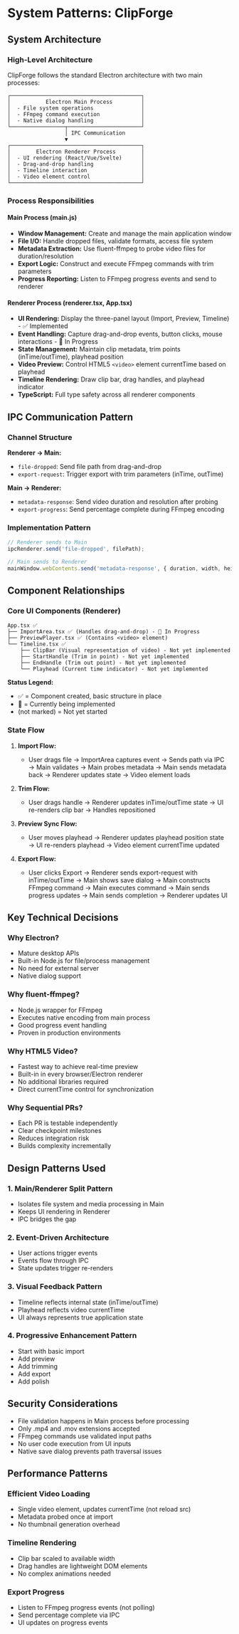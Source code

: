 # System Patterns: ClipForge

## System Architecture

### High-Level Architecture

ClipForge follows the standard Electron architecture with two main processes:

```
┌─────────────────────────────────────────┐
│           Electron Main Process         │
│  - File system operations               │
│  - FFmpeg command execution             │
│  - Native dialog handling               │
└─────────────────┬───────────────────────┘
                  │ IPC Communication
                  ▼
┌─────────────────────────────────────────┐
│        Electron Renderer Process        │
│  - UI rendering (React/Vue/Svelte)      │
│  - Drag-and-drop handling               │
│  - Timeline interaction                 │
│  - Video element control                │
└─────────────────────────────────────────┘
```

### Process Responsibilities

#### Main Process (main.js)
- **Window Management:** Create and manage the main application window
- **File I/O:** Handle dropped files, validate formats, access file system
- **Metadata Extraction:** Use fluent-ffmpeg to probe video files for duration/resolution
- **Export Logic:** Construct and execute FFmpeg commands with trim parameters
- **Progress Reporting:** Listen to FFmpeg progress events and send to renderer

#### Renderer Process (renderer.tsx, App.tsx)
- **UI Rendering:** Display the three-panel layout (Import, Preview, Timeline) - ✅ Implemented
- **Event Handling:** Capture drag-and-drop events, button clicks, mouse interactions - 🚧 In Progress
- **State Management:** Maintain clip metadata, trim points (inTime/outTime), playhead position
- **Video Preview:** Control HTML5 `<video>` element currentTime based on playhead
- **Timeline Rendering:** Draw clip bar, drag handles, and playhead indicator
- **TypeScript:** Full type safety across all renderer components

## IPC Communication Pattern

### Channel Structure

**Renderer → Main:**
- `file-dropped`: Send file path from drag-and-drop
- `export-request`: Trigger export with trim parameters (inTime, outTime)

**Main → Renderer:**
- `metadata-response`: Send video duration and resolution after probing
- `export-progress`: Send percentage complete during FFmpeg encoding

### Implementation Pattern

```javascript
// Renderer sends to Main
ipcRenderer.send('file-dropped', filePath);

// Main sends to Renderer
mainWindow.webContents.send('metadata-response', { duration, width, height });
```

## Component Relationships

### Core UI Components (Renderer)

```
App.tsx ✅
├── ImportArea.tsx ✅ (Handles drag-and-drop) - 🚧 In Progress
├── PreviewPlayer.tsx ✅ (Contains <video> element)
└── Timeline.tsx ✅
    ├── ClipBar (Visual representation of video) - Not yet implemented
    ├── StartHandle (Trim in point) - Not yet implemented
    ├── EndHandle (Trim out point) - Not yet implemented
    └── Playhead (Current time indicator) - Not yet implemented
```

**Status Legend:**
- ✅ = Component created, basic structure in place
- 🚧 = Currently being implemented
- (not marked) = Not yet started

### State Flow

1. **Import Flow:**
   - User drags file → ImportArea captures event → Sends path via IPC → Main validates → Main probes metadata → Main sends metadata back → Renderer updates state → Video element loads

2. **Trim Flow:**
   - User drags handle → Renderer updates inTime/outTime state → UI re-renders clip bar → Handles repositioned

3. **Preview Sync Flow:**
   - User moves playhead → Renderer updates playhead position state → UI re-renders playhead → Video element currentTime updated

4. **Export Flow:**
   - User clicks Export → Renderer sends export-request with inTime/outTime → Main shows save dialog → Main constructs FFmpeg command → Main executes command → Main sends progress updates → Main sends completion → Renderer updates UI

## Key Technical Decisions

### Why Electron?
- Mature desktop APIs
- Built-in Node.js for file/process management
- No need for external server
- Native dialog support

### Why fluent-ffmpeg?
- Node.js wrapper for FFmpeg
- Executes native encoding from main process
- Good progress event handling
- Proven in production environments

### Why HTML5 Video?
- Fastest way to achieve real-time preview
- Built-in in every browser/Electron renderer
- No additional libraries required
- Direct currentTime control for synchronization

### Why Sequential PRs?
- Each PR is testable independently
- Clear checkpoint milestones
- Reduces integration risk
- Builds complexity incrementally

## Design Patterns Used

### 1. Main/Renderer Split Pattern
- Isolates file system and media processing in Main
- Keeps UI rendering in Renderer
- IPC bridges the gap

### 2. Event-Driven Architecture
- User actions trigger events
- Events flow through IPC
- State updates trigger re-renders

### 3. Visual Feedback Pattern
- Timeline reflects internal state (inTime/outTime)
- Playhead reflects video currentTime
- UI always represents true application state

### 4. Progressive Enhancement Pattern
- Start with basic import
- Add preview
- Add trimming
- Add export
- Add polish

## Security Considerations

- File validation happens in Main process before processing
- Only .mp4 and .mov extensions accepted
- FFmpeg commands use validated input paths
- No user code execution from UI inputs
- Native save dialog prevents path traversal issues

## Performance Patterns

### Efficient Video Loading
- Single video element, updates currentTime (not reload src)
- Metadata probed once at import
- No thumbnail generation overhead

### Timeline Rendering
- Clip bar scaled to available width
- Drag handles are lightweight DOM elements
- No complex animations needed

### Export Progress
- Listen to FFmpeg progress events (not polling)
- Send percentage complete via IPC
- UI updates on progress events

